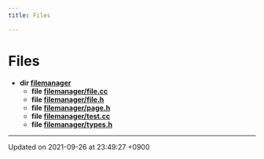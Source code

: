 ```yaml
---
title: Files

---
```


# Files




* **dir [filemanager](/Files/dir_e5a1b2409a66609d6d0cf34927ea32bd#dir-filemanager)** 
    * **file [filemanager/file.cc](/Files/file_8cc#file-file.cc)** 
    * **file [filemanager/file.h](/Files/file_8h#file-file.h)** 
    * **file [filemanager/page.h](/Files/page_8h#file-page.h)** 
    * **file [filemanager/test.cc](/Files/test_8cc#file-test.cc)** 
    * **file [filemanager/types.h](/Files/types_8h#file-types.h)** 



-------------------------------

Updated on 2021-09-26 at 23:49:27 +0900
